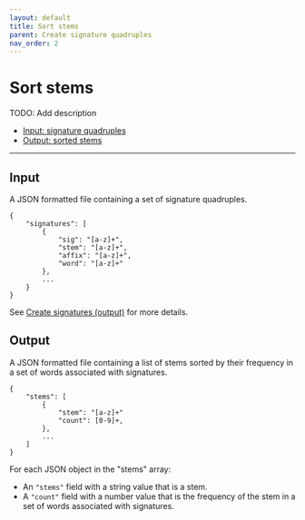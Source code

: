 ```yaml
---
layout: default
title: Sort stems
parent: Create signature quadruples
nav_order: 2
---
```


# Sort stems

TODO: Add description

+ [Input: signature quadruples](#input)
+ [Output: sorted stems](#output)

---

## Input

A JSON formatted file containing a set of signature quadruples.

```
{
    "signatures": [
        {
            "sig": "[a-z]+",
            "stem": "[a-z]+",
            "affix": "[a-z]+",
            "word": "[a-z]+"
        },
        ...
    }
}
```

See [Create signatures (output)](../CreateSignatures.html#output) for more details.

## Output

A JSON formatted file containing a list of stems sorted by their frequency in a set of words associated with signatures.

```
{
    "stems": [
        {
            "stem": "[a-z]+"
            "count": [0-9]+,
        },
        ...
    ]
}
```

For each JSON object in the "stems" array:

+ An `"stems"` field with a string value that is a stem.
+ A `"count"` field with a number value that is the frequency of the stem in a set of words associated with signatures.
